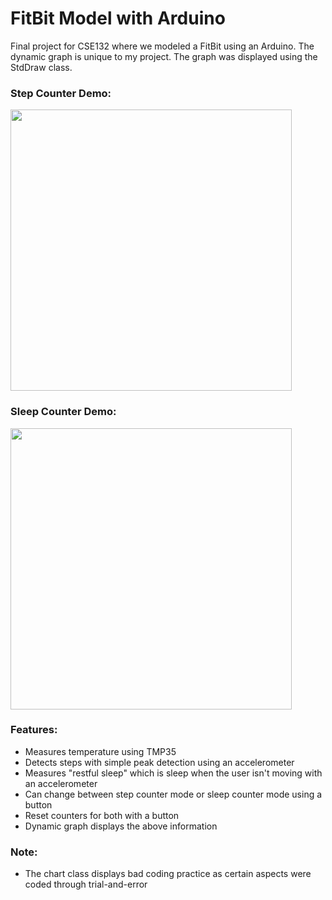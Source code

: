 # FitBit Model with Arduino

Final project for CSE132 where we modeled a FitBit using an Arduino. The dynamic graph is unique to my project. The graph was displayed using the StdDraw class. 

### Step Counter Demo: 

<img src="https://media.giphy.com/media/xT0CyM5Sm18zjySPPa/giphy.gif" width="450"> 

### Sleep Counter Demo: 

<img src="https://media.giphy.com/media/xT0CytQlmXkMsrl2Pm/giphy.gif" width="450"> 

### Features: 
- Measures temperature using TMP35
- Detects steps with simple peak detection using an accelerometer
- Measures "restful sleep" which is sleep when the user isn't moving with an accelerometer
- Can change between step counter mode or sleep counter mode using a button
- Reset counters for both with a button
- Dynamic graph displays the above information


### Note: 
- The chart class displays bad coding practice as certain aspects were coded through trial-and-error 
